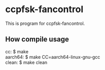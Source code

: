 # ccpfsk-fancontrol

This is program for ccpfsk-fancontrol.

## How compile usage
cc:             $ make<br>
aarch64:        $ make CC=aarch64-linux-gnu-gcc<br>
clean:          $ make clean<br>
